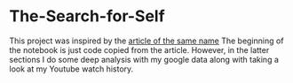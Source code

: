 # The-Search-for-Self
This project was inspired by the [article of the same name](https://perplex.city/the-search-for-self-60e2149cffa3#.usfhryhke)
The beginning of the notebook is just code copied from the article.
However, in the latter sections I do some deep analysis with my google data along with taking a look at my Youtube watch history.

